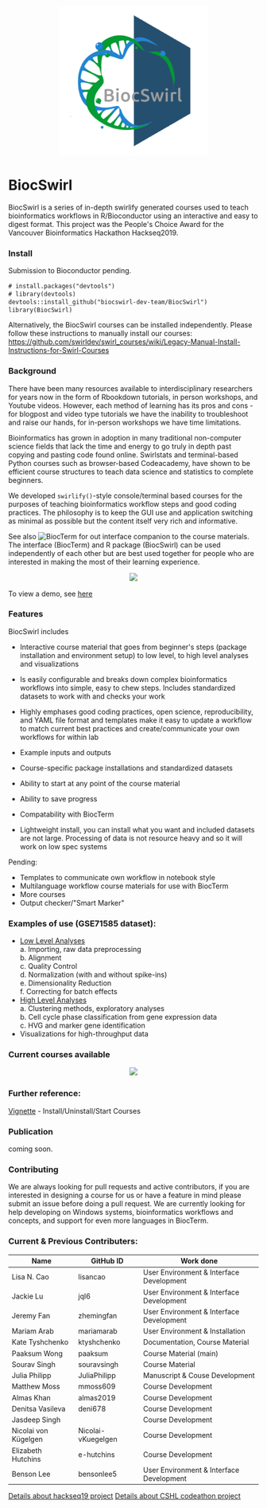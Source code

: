 
<p align=center><img src="https://raw.githubusercontent.com/biocswirl-dev-team/Templates/master/graphics_templates/BiocSwirl_bluegree_Hex.png" height="300" width="300"></p1>

# BiocSwirl

BiocSwirl is a series of in-depth swirlify generated courses used to teach bioinformatics workflows in R/Bioconductor using an interactive and easy to digest format. This project was the People's Choice Award for the Vancouver Bioinformatics Hackathon Hackseq2019. 

### Install 

Submission to Bioconductor pending.

```{r Installation}
# install.packages("devtools")
# library(devtools)
devtools::install_github("biocswirl-dev-team/BiocSwirl")
library(BiocSwirl)
 ```

Alternatively, the BiocSwirl courses can be installed independently. 
Please follow these instructions to manually install our courses: https://github.com/swirldev/swirl_courses/wiki/Legacy-Manual-Install-Instructions-for-Swirl-Courses

### Background 

There have been many resources available to interdisciplinary researchers for years now in the form of Rbookdown tutorials, in person workshops, and Youtube videos. However, each method of learning has its pros and cons - for blogpost and video type tutorials we have the inability to troubleshoot and raise our hands, for in-person workshops we have time limitations. 

Bioinformatics has grown in adoption in many traditional non-computer science fields that lack the time and energy to go truly in depth past copying and pasting code found online. Swirlstats and terminal-based Python courses such as browser-based Codeacademy, have shown to be efficient course structures to teach data science and statistics to complete beginners.  

We developed `swirlify()`-style console/terminal based courses for the purposes of teaching bioinformatics workflow steps and good coding practices. The philosophy is to keep the GUI use and application switching as minimal as possible but the content itself very rich and informative. 

See also ![BiocTerm](https://github.com/biocswirl-dev-team/BiocTerm) for out interface companion to the course materials. The interface (BiocTerm) and R package (BiocSwirl) can be used independently of each other but are best used together for people who are interested in making the most of their learning experience.

<p align=center><img src="https://i.imgur.com/R6wubYn.png"></p1>

To view a demo, see [here](https://www.youtube.com/embed/ZCKbQZ9frVo)

### Features 
BiocSwirl includes 
- Interactive course material that goes from beginner's steps (package installation and environment setup) to low level, to high level analyses and visualizations

- Is easily configurable and breaks down complex bioinformatics workflows into simple, easy to chew steps. Includes standardized datasets to work with and checks your work

- Highly emphases good coding practices, open science, reproducibility, and YAML file format and templates make it easy to update a workflow to match current best practices and create/communicate your own workflows for within lab

- Example inputs and outputs 
- Course-specific package installations and standardized datasets 
- Ability to start at any point of the course material 
- Ability to save progress
- Compatability with BiocTerm 
- Lightweight install, you can install what you want and included datasets are not large. Processing of data is not resource heavy and so it will work on low spec systems  

Pending:
- Templates to communicate own workflow in notebook style 
- Multilanguage workflow course materials for use with BiocTerm 
- More courses 
- Output checker/"Smart Marker"

### Examples of use (GSE71585 dataset):
- [Low Level Analyses](biocswirl_package/courses/scrna_seq/lessons/low_level/low_level.yaml)   
a. Importing, raw data preprocessing   
b. Alignment  
c. Quality Control   
d. Normalization (with and without spike-ins)  
e. Dimensionality Reduction  
f. Correcting for batch effects  
- [High Level Analyses](biocswirl_package/courses/scrna_seq/lessons/high_level/high_level.yaml)  
a. Clustering methods, exploratory analyses    
b. Cell cycle phase classification from gene expression data  
c. HVG and marker gene identification  
- Visualizations for high-throughput data

### Current courses available
<p align=center><img src="https://github.com/STRIDES-Codes/CSHL-BiocSwirl/blob/main/BiocSwirl%20course%20structure.png"></p1>


### Further reference:
[Vignette](https://github.com/biocswirl-dev-team/BiocSwirl/blob/bioc_package/BiocSwirl/vignettes/biocswirl.Rmd) - Install/Uninstall/Start Courses

### Publication
coming soon.

### Contributing

We are always looking for pull requests and active contributors, if you are interested in designing a course for us or have a feature in mind please submit an issue before doing a pull request. We are currently looking for help developing on Windows systems, bioinformatics workflows and concepts, and support for even more languages in BiocTerm. 

### Current & Previous Contributers:

| Name | GitHub ID | Work done |
| ---- | --------- | --------- |
| Lisa N. Cao | lisancao | User Environment & Interface Development |
| Jackie Lu | jql6 | User Environment & Interface Development |
| Jeremy Fan | zhemingfan | User Environment & Interface Development |
| Mariam Arab | mariamarab | User Environment & Installation |
| Kate Tyshchenko | ktyshchenko | Documentation, Course Material |
| Paaksum Wong | paaksum | Course Material (main) |
| Sourav Singh | souravsingh | Course Material | 
| Julia Philipp | JuliaPhilipp | Manuscript & Couse Development |
| Matthew Moss | mmoss609 | Course Development |
| Almas Khan | almas2019 | Course Development |
| Denitsa Vasileva | deni678 | Course Development |
| Jasdeep Singh | | Course Development |
| Nicolai von Kügelgen | Nicolai-vKuegelgen | Course Development |
| Elizabeth Hutchins | e-hutchins | Course Development | 
| Benson Lee | bensonlee5 | User Environment & Interface Development |

[Details about hackseq19 project](github.com/lisancao/biocswirl/biocswirl_dev/hackseq_plan)
[Details about CSHL codeathon project](github.com/STRIDES-Codes/CSHL-BiocSwirl)
